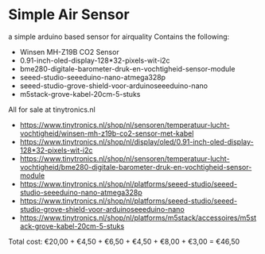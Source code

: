 # Simple Air Sensor
a simple arduino based sensor for airquality
Contains the following:
* Winsen MH-Z19B CO2 Sensor
* 0.91-inch-oled-display-128*32-pixels-wit-i2c
* bme280-digitale-barometer-druk-en-vochtigheid-sensor-module
* seeed-studio-seeeduino-nano-atmega328p
* seeed-studio-grove-shield-voor-arduinoseeeduino-nano
* m5stack-grove-kabel-20cm-5-stuks


All for sale at tinytronics.nl
* https://www.tinytronics.nl/shop/nl/sensoren/temperatuur-lucht-vochtigheid/winsen-mh-z19b-co2-sensor-met-kabel
* https://www.tinytronics.nl/shop/nl/display/oled/0.91-inch-oled-display-128*32-pixels-wit-i2c
* https://www.tinytronics.nl/shop/nl/sensoren/temperatuur-lucht-vochtigheid/bme280-digitale-barometer-druk-en-vochtigheid-sensor-module
* https://www.tinytronics.nl/shop/nl/platforms/seeed-studio/seeed-studio-seeeduino-nano-atmega328p
* https://www.tinytronics.nl/shop/nl/platforms/seeed-studio/seeed-studio-grove-shield-voor-arduinoseeeduino-nano
* https://www.tinytronics.nl/shop/nl/platforms/m5stack/accessoires/m5stack-grove-kabel-20cm-5-stuks

Total cost: €20,00 + €4,50 + €6,50 + €4,50 + €8,00 + €3,00 = €46,50
